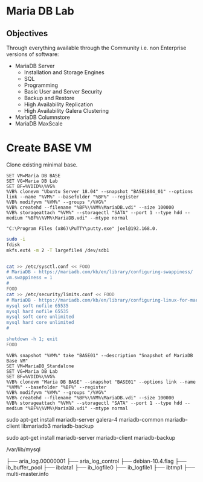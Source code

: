 # Maria DB Lab

## Objectives

Through everything available through the Community i.e. non Enterprise versions of software:

-  MariaDB Server
   -  Installation and Storage Engines
   -  SQL
   -  Programming
   -  Basic User and Server Security
   -  Backup and Restore
   -  High Availability Replication
   -  High Availability Galera Clustering
-  MariaDB Columnstore
-  MariaDB MaxScale 

# Create BASE VM

Clone existing minimal base.

```DOS .bat
SET VM=Maria DB BASE
SET VG=Maria DB Lab
SET BF=%VDID%\%VG%
%VB% clonevm "Ubuntu Server 18.04" --snapshot "BASE1804_01" --options link --name "%VM%" --basefolder "%BF%" --register
%VB% modifyvm "%VM%" --groups "/%VG%"
%VB% createhd --filename "%BF%\%VM%\MariaDB.vdi" --size 100000
%VB% storageattach "%VM%" --storagectl "SATA" --port 1 --type hdd --medium "%BF%\%VM%\MariaDB.vdi" --mtype normal
```

`"C:\Program Files (x86)\PuTTY\putty.exe" joel@192.168.0.`

```Bash
sudo -i
fdisk
mkfs.ext4 -m 2 -T largefile4 /dev/sdb1


cat >> /etc/sysctl.conf << FOOD
# MariaDB - https://mariadb.com/kb/en/library/configuring-swappiness/
vm.swappiness = 1
#
FOOD
cat >> /etc/security/limits.conf << FOOD
# MariaDB - https://mariadb.com/kb/en/library/configuring-linux-for-mariadb/
mysql soft nofile 65535
mysql hard nofile 65535
mysql soft core unlimited
mysql hard core unlimited
#

shutdown -h 1; exit
FOOD
```

```DOS .bat
%VB% snapshot "%VM%" take "BASE01" --description "Snapshot of MariaDB Base VM"
SET VM=MariaDB_Standalone
SET VG=Maria DB Lab
SET BF=%VDID%\%VG%
%VB% clonevm "Maria DB BASE" --snapshot "BASE01" --options link --name "%VM%" --basefolder "%BF%" --register
%VB% modifyvm "%VM%" --groups "/%VG%"
%VB% createhd --filename "%BF%\%VM%\MariaDB.vdi" --size 100000
%VB% storageattach "%VM%" --storagectl "SATA" --port 1 --type hdd --medium "%BF%\%VM%\MariaDB.vdi" --mtype normal
```


sudo apt-get install mariadb-server 
 galera-4 mariadb-common
 mariadb-client
 libmariadb3 mariadb-backup

sudo apt-get install mariadb-server mariadb-client mariadb-backup

/var/lib/mysql

├── aria_log.00000001
├── aria_log_control
├── debian-10.4.flag
├── ib_buffer_pool
├── ibdata1
├── ib_logfile0
├── ib_logfile1
├── ibtmp1
├── multi-master.info
